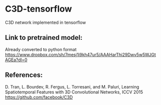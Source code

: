 # C3D-tensorflow
C3D network implemented in tensorflow

## Link to pretrained model: 
Already converted to python format
https://www.dropbox.com/sh/7mesj1i9kh47ur5/AAAHarThi29Dwv5w5WJGtAGEa?dl=0

## References:
D. Tran, L. Bourdev, R. Fergus, L. Torresani, and M. Paluri, Learning Spatiotemporal Features with 3D Convolutional Networks, ICCV 2015  
https://github.com/facebook/C3D
